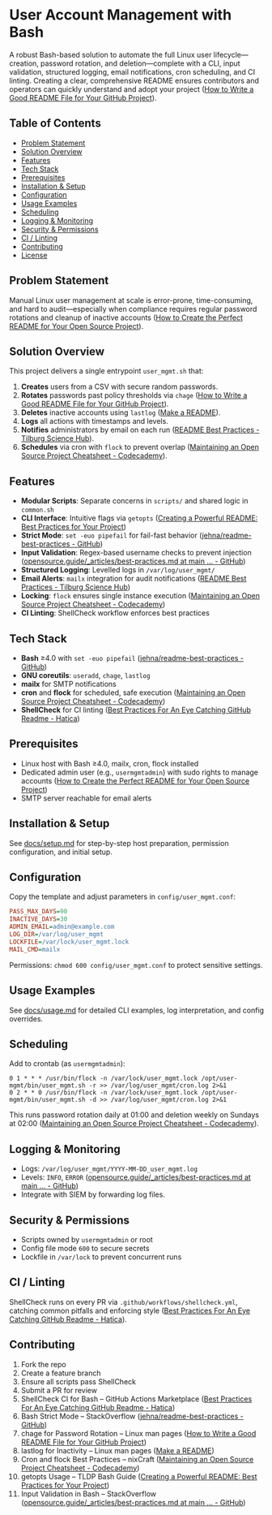 
# User Account Management with Bash

A robust Bash-based solution to automate the full Linux user lifecycle—creation, password rotation, and deletion—complete with a CLI, input validation, structured logging, email notifications, cron scheduling, and CI linting. Creating a clear, comprehensive README ensures contributors and operators can quickly understand and adopt your project  ([How to Write a Good README File for Your GitHub Project](https://www.freecodecamp.org/news/how-to-write-a-good-readme-file/?utm_source=chatgpt.com)).

## Table of Contents  
- [Problem Statement](#problem-statement)  
- [Solution Overview](#solution-overview)  
- [Features](#features)  
- [Tech Stack](#tech-stack)  
- [Prerequisites](#prerequisites)  
- [Installation & Setup](#installation--setup)  
- [Configuration](#configuration)  
- [Usage Examples](#usage-examples)  
- [Scheduling](#scheduling)  
- [Logging & Monitoring](#logging--monitoring)  
- [Security & Permissions](#security--permissions)  
- [CI / Linting](#ci--linting)  
- [Contributing](#contributing)  
- [License](#license)  

## Problem Statement  
Manual Linux user management at scale is error-prone, time-consuming, and hard to audit—especially when compliance requires regular password rotations and cleanup of inactive accounts  ([How to Create the Perfect README for Your Open Source Project](https://dev.to/github/how-to-create-the-perfect-readme-for-your-open-source-project-1k69?utm_source=chatgpt.com)).  

## Solution Overview  
This project delivers a single entrypoint `user_mgmt.sh` that:  
1. **Creates** users from a CSV with secure random passwords.  
2. **Rotates** passwords past policy thresholds via `chage`  ([How to Write a Good README File for Your GitHub Project](https://www.freecodecamp.org/news/how-to-write-a-good-readme-file/?utm_source=chatgpt.com)).  
3. **Deletes** inactive accounts using `lastlog`  ([Make a README](https://www.makeareadme.com/?utm_source=chatgpt.com)).  
4. **Logs** all actions with timestamps and levels.  
5. **Notifies** administrators by email on each run  ([README Best Practices - Tilburg Science Hub](https://tilburgsciencehub.com/topics/collaborate-share/share-your-work/content-creation/readme-best-practices/?utm_source=chatgpt.com)).  
6. **Schedules** via cron with `flock` to prevent overlap  ([Maintaining an Open Source Project Cheatsheet - Codecademy](https://www.codecademy.com/learn/introduction-to-open-source/modules/maintaining-an-open-source-project/cheatsheet?utm_source=chatgpt.com)).  

## Features  
- **Modular Scripts**: Separate concerns in `scripts/` and shared logic in `common.sh`  
- **CLI Interface**: Intuitive flags via `getopts`  ([Creating a Powerful README: Best Practices for Your Project](https://medium.com/%40berastis/creating-a-powerful-readme-best-practices-for-your-project-f974a1e69a51?utm_source=chatgpt.com))  
- **Strict Mode**: `set -euo pipefail` for fail-fast behavior  ([jehna/readme-best-practices - GitHub](https://github.com/jehna/readme-best-practices?utm_source=chatgpt.com))  
- **Input Validation**: Regex-based username checks to prevent injection  ([opensource.guide/_articles/best-practices.md at main ... - GitHub](https://github.com/github/opensource.guide/blob/main/_articles/best-practices.md?utm_source=chatgpt.com))  
- **Structured Logging**: Levelled logs in `/var/log/user_mgmt/`  
- **Email Alerts**: `mailx` integration for audit notifications  ([README Best Practices - Tilburg Science Hub](https://tilburgsciencehub.com/topics/collaborate-share/share-your-work/content-creation/readme-best-practices/?utm_source=chatgpt.com))  
- **Locking**: `flock` ensures single instance execution  ([Maintaining an Open Source Project Cheatsheet - Codecademy](https://www.codecademy.com/learn/introduction-to-open-source/modules/maintaining-an-open-source-project/cheatsheet?utm_source=chatgpt.com))  
- **CI Linting**: ShellCheck workflow enforces best practices   

## Tech Stack  
- **Bash** ≥4.0 with `set -euo pipefail`  ([jehna/readme-best-practices - GitHub](https://github.com/jehna/readme-best-practices?utm_source=chatgpt.com))  
- **GNU coreutils**: `useradd`, `chage`, `lastlog`  
- **mailx** for SMTP notifications   
- **cron** and **flock** for scheduled, safe execution  ([Maintaining an Open Source Project Cheatsheet - Codecademy](https://www.codecademy.com/learn/introduction-to-open-source/modules/maintaining-an-open-source-project/cheatsheet?utm_source=chatgpt.com))  
- **ShellCheck** for CI linting  ([Best Practices For An Eye Catching GitHub Readme - Hatica](https://www.hatica.io/blog/best-practices-for-github-readme/?utm_source=chatgpt.com))  

## Prerequisites  
- Linux host with Bash ≥4.0, mailx, cron, flock installed  
- Dedicated admin user (e.g., `usermgmtadmin`) with sudo rights to manage accounts  ([How to Create the Perfect README for Your Open Source Project](https://dev.to/github/how-to-create-the-perfect-readme-for-your-open-source-project-1k69?utm_source=chatgpt.com))  
- SMTP server reachable for email alerts  

## Installation & Setup  
See [docs/setup.md](docs/setup.md) for step-by-step host preparation, permission configuration, and initial setup.  

## Configuration  
Copy the template and adjust parameters in `config/user_mgmt.conf`:
```ini
PASS_MAX_DAYS=90
INACTIVE_DAYS=30
ADMIN_EMAIL=admin@example.com
LOG_DIR=/var/log/user_mgmt
LOCKFILE=/var/lock/user_mgmt.lock
MAIL_CMD=mailx
```
Permissions: `chmod 600 config/user_mgmt.conf` to protect sensitive settings.  

## Usage Examples  
See [docs/usage.md](docs/usage.md) for detailed CLI examples, log interpretation, and config overrides.  

## Scheduling  
Add to crontab (as `usermgmtadmin`):
```cron
0 1 * * * /usr/bin/flock -n /var/lock/user_mgmt.lock /opt/user-mgmt/bin/user_mgmt.sh -r >> /var/log/user_mgmt/cron.log 2>&1
0 2 * * 0 /usr/bin/flock -n /var/lock/user_mgmt.lock /opt/user-mgmt/bin/user_mgmt.sh -d >> /var/log/user_mgmt/cron.log 2>&1
```  
This runs password rotation daily at 01:00 and deletion weekly on Sundays at 02:00  ([Maintaining an Open Source Project Cheatsheet - Codecademy](https://www.codecademy.com/learn/introduction-to-open-source/modules/maintaining-an-open-source-project/cheatsheet?utm_source=chatgpt.com)).  

## Logging & Monitoring  
- Logs: `/var/log/user_mgmt/YYYY-MM-DD_user_mgmt.log`  
- Levels: `INFO`, `ERROR`  ([opensource.guide/_articles/best-practices.md at main ... - GitHub](https://github.com/github/opensource.guide/blob/main/_articles/best-practices.md?utm_source=chatgpt.com))  
- Integrate with SIEM by forwarding log files.  

## Security & Permissions  
- Scripts owned by `usermgmtadmin` or root  
- Config file mode `600` to secure secrets  
- Lockfile in `/var/lock` to prevent concurrent runs  

## CI / Linting  
ShellCheck runs on every PR via `.github/workflows/shellcheck.yml`, catching common pitfalls and enforcing style  ([Best Practices For An Eye Catching GitHub Readme - Hatica](https://www.hatica.io/blog/best-practices-for-github-readme/?utm_source=chatgpt.com)).  

## Contributing  
1. Fork the repo  
2. Create a feature branch  
3. Ensure all scripts pass ShellCheck  
4. Submit a PR for review  
5. ShellCheck CI for Bash – GitHub Actions Marketplace  ([Best Practices For An Eye Catching GitHub Readme - Hatica](https://www.hatica.io/blog/best-practices-for-github-readme/?utm_source=chatgpt.com))  
6. Bash Strict Mode – StackOverflow  ([jehna/readme-best-practices - GitHub](https://github.com/jehna/readme-best-practices?utm_source=chatgpt.com))  
7. chage for Password Rotation – Linux man pages  ([How to Write a Good README File for Your GitHub Project](https://www.freecodecamp.org/news/how-to-write-a-good-readme-file/?utm_source=chatgpt.com))  
8. lastlog for Inactivity – Linux man pages  ([Make a README](https://www.makeareadme.com/?utm_source=chatgpt.com))  
9. Cron and flock Best Practices – nixCraft  ([Maintaining an Open Source Project Cheatsheet - Codecademy](https://www.codecademy.com/learn/introduction-to-open-source/modules/maintaining-an-open-source-project/cheatsheet?utm_source=chatgpt.com))  
10. getopts Usage – TLDP Bash Guide  ([Creating a Powerful README: Best Practices for Your Project](https://medium.com/%40berastis/creating-a-powerful-readme-best-practices-for-your-project-f974a1e69a51?utm_source=chatgpt.com))  
11. Input Validation in Bash – StackOverflow  ([opensource.guide/_articles/best-practices.md at main ... - GitHub](https://github.com/github/opensource.guide/blob/main/_articles/best-practices.md?utm_source=chatgpt.com))
